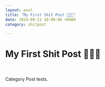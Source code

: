 ```yaml
---
layout: post
title: "My First Shit Post 💩💩💩"
date: 2024-09-21 10:00:00 +0900
category: shitpost

---
```


# My First Shit Post 💩💩💩 <br><br>
Category Post tests.